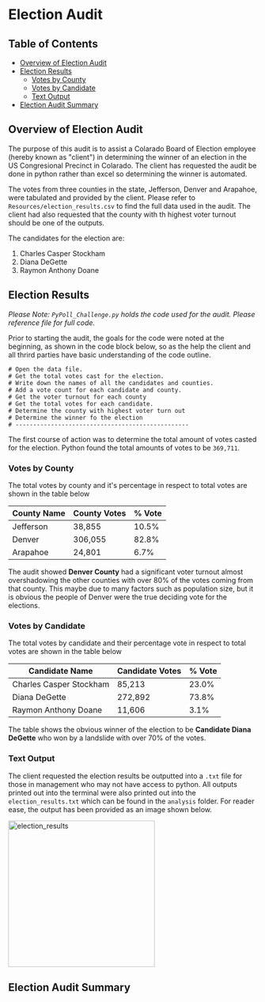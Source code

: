 # Election Audit

## Table of Contents

- [Overview of Election Audit](#overview-of-election-audit)
- [Election Results](#election-results)
  * [Votes by County](#votes-by-county)
  * [Votes by Candidate](#votes-by-candidate)
  * [Text Output](#text-output)
- [Election Audit Summary](#election-audit-summary)

## Overview of Election Audit

The purpose of this audit is to assist a Colarado Board of Election employee (hereby known as "client") in determining the winner of an election in the US Congresional Precinct in Colarado. The client has requested the audit be done in python rather than excel so determining the winner is automated.

The votes from three counties in the state, Jefferson, Denver and Arapahoe, were tabulated and provided by the client. Please refer to `Resources/election_results.csv` to find the full data used in the audit. The client had also requested that the county with th highest voter turnout should be one of the outputs.

The candidates for the election are:
1. Charles Casper Stockham
2. Diana DeGette
3. Raymon Anthony Doane

## Election Results

*Please Note: `PyPoll_Challenge.py` holds the code used for the audit. Please reference file for full code.*

Prior to starting the audit, the goals for the code were noted at the beginning, as shown in the code block below, so as the help the client and all thrird parties have basic understanding of the code outline. 

```
# Open the data file.
# Get the total votes cast for the election.
# Write down the names of all the candidates and counties.
# Add a vote count for each candidate and county.
# Get the voter turnout for each county
# Get the total votes for each candidate.
# Determine the county with highest voter turn out
# Determine the winner fo the election
# -------------------------------------------------
```

The first course of action was to determine the total amount of votes casted for the election. Python found the total amounts of votes to be `369,711`.

### Votes by County

The total votes by county and it's percentage in respect to total votes are shown in the table below

| County Name | County Votes | % Vote |
| ----------- | ------------ | ------ |
| Jefferson | 38,855 | 10.5% |
| Denver  | 306,055 | 82.8% |
| Arapahoe | 24,801 | 6.7% |

The audit showed **Denver County** had a significant voter turnout almost overshadowing the other counties with over 80% of the votes coming from that county. This maybe due to many factors such as population size, but it is obvious the people of Denver were the true deciding vote for the elections.

### Votes by Candidate

The total votes by candidate and their percentage vote in respect to total votes are shown in the table below

| Candidate Name | Candidate Votes | % Vote |
| -------------- | --------------- | ------ |
| Charles Casper Stockham | 85,213 | 23.0% |
| Diana DeGette  | 272,892 | 73.8% |
| Raymon Anthony Doane | 11,606 | 3.1% |

The table shows the obvious winner of the election to be **Candidate Diana DeGette** who won by a landslide with over 70% of the votes.

### Text Output

The client requested the election results be outputted into a `.txt` file for those in management who may not have access to python. All outputs printed out into the terminal were also printed out into the `election_results.txt` which can be found in the `analysis` folder. For reader ease, the output has been provided as an image shown below.

<img width="296" alt="election_results" src="https://user-images.githubusercontent.com/86085601/125560566-b02f86bd-638d-4b0b-bbe2-07f4028c14ec.png">

## Election Audit Summary



